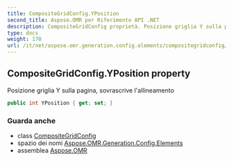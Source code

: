 ```yaml
---
title: CompositeGridConfig.YPosition
second_title: Aspose.OMR per Riferimento API .NET
description: CompositeGridConfig proprietà. Posizione griglia Y sulla pagina sovrascrive lallineamento
type: docs
weight: 170
url: /it/net/aspose.omr.generation.config.elements/compositegridconfig/yposition/
---
```

## CompositeGridConfig.YPosition property

Posizione griglia Y sulla pagina, sovrascrive l'allineamento

```csharp
public int YPosition { get; set; }
```

### Guarda anche

* class [CompositeGridConfig](../)
* spazio dei nomi [Aspose.OMR.Generation.Config.Elements](../../compositegridconfig/)
* assemblea [Aspose.OMR](../../../)


